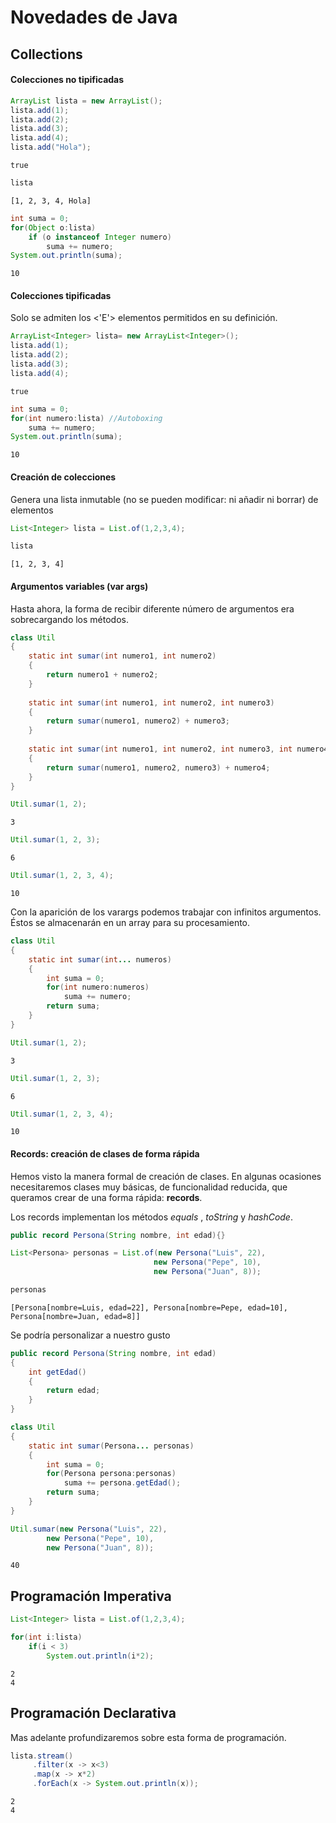 # Novedades de Java

## Collections

#### Colecciones no tipificadas


```Java
ArrayList lista = new ArrayList();
lista.add(1);
lista.add(2);
lista.add(3);
lista.add(4);
lista.add("Hola");
```




    true




```Java
lista
```




    [1, 2, 3, 4, Hola]




```Java
int suma = 0;
for(Object o:lista)
    if (o instanceof Integer numero)
        suma += numero;
System.out.println(suma);
```

    10


#### Colecciones tipificadas

Solo se admiten los <'E'> elementos permitidos en su definición.


```Java
ArrayList<Integer> lista= new ArrayList<Integer>();
lista.add(1);
lista.add(2);
lista.add(3);
lista.add(4);
```




    true




```Java
int suma = 0;
for(int numero:lista) //Autoboxing
    suma += numero;
System.out.println(suma);
```

    10


#### Creación de colecciones

Genera una lista inmutable (no se pueden modificar: ni añadir ni borrar) de elementos


```Java
List<Integer> lista = List.of(1,2,3,4);
```


```Java
lista
```




    [1, 2, 3, 4]



#### Argumentos variables (var args)

Hasta ahora, la forma de recibir diferente número de argumentos era sobrecargando los métodos.


```Java
class Util
{
    static int sumar(int numero1, int numero2)
    {
        return numero1 + numero2;
    }
    
    static int sumar(int numero1, int numero2, int numero3)
    {
        return sumar(numero1, numero2) + numero3;
    }
    
    static int sumar(int numero1, int numero2, int numero3, int numero4)
    {
        return sumar(numero1, numero2, numero3) + numero4;
    }   
}
```


```Java
Util.sumar(1, 2);
```




    3




```Java
Util.sumar(1, 2, 3);
```




    6




```Java
Util.sumar(1, 2, 3, 4);
```




    10



Con la aparición de los varargs podemos trabajar con infinitos argumentos. Éstos se almacenarán en un array para su procesamiento.


```Java
class Util
{
    static int sumar(int... numeros)
    {
        int suma = 0;
        for(int numero:numeros)
            suma += numero;
        return suma;
    }
}
```


```Java
Util.sumar(1, 2);
```




    3




```Java
Util.sumar(1, 2, 3);
```




    6




```Java
Util.sumar(1, 2, 3, 4);
```




    10



#### Records: creación de clases de forma rápida

Hemos visto la manera formal de creación de clases. En algunas ocasiones necesitaremos clases muy básicas, de funcionalidad reducida, que queramos crear de una forma rápida: **records**.

Los records implementan los métodos _equals_ , _toString_ y _hashCode_.


```Java
public record Persona(String nombre, int edad){}
```


```Java
List<Persona> personas = List.of(new Persona("Luis", 22),
                                new Persona("Pepe", 10),
                                new Persona("Juan", 8));
```


```Java
personas
```




    [Persona[nombre=Luis, edad=22], Persona[nombre=Pepe, edad=10], Persona[nombre=Juan, edad=8]]



Se podría personalizar a nuestro gusto


```Java
public record Persona(String nombre, int edad)
{
    int getEdad()
    {
        return edad;
    }
}
```


```Java
class Util
{
    static int sumar(Persona... personas)
    {
        int suma = 0;
        for(Persona persona:personas)
            suma += persona.getEdad();
        return suma;
    }
}
```


```Java
Util.sumar(new Persona("Luis", 22),
        new Persona("Pepe", 10),
        new Persona("Juan", 8));
```




    40



## Programación Imperativa


```Java
List<Integer> lista = List.of(1,2,3,4);
```


```Java
for(int i:lista)
    if(i < 3)
        System.out.println(i*2);
```

    2
    4
    

## Programación Declarativa

Mas adelante profundizaremos sobre esta forma de programación.


```Java
lista.stream()
     .filter(x -> x<3)
     .map(x -> x*2)
     .forEach(x -> System.out.println(x));
```

    2
    4
    


```Java

```

